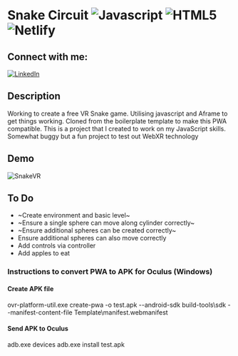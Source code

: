 # Snake Circuit ![Javascript](https://img.shields.io/badge/JavaScript-F7DF1E?style=for-the-badge&logo=javascript&logoColor=black) ![HTML5](https://img.shields.io/badge/HTML-E34F26?style=for-the-badge&logo=html5&logoColor=white) ![Netlify](https://img.shields.io/badge/Netlify-00C7B7?style=for-the-badge&logo=netlify&logoColor=white)
## Connect with me:
[![LinkedIn](https://img.shields.io/badge/linkedin-%230077B5.svg?style=for-the-badge&logo=linkedin&logoColor=white)](https://uk.linkedin.com/in/efe-enobakhare)

## Description
Working to create a free VR Snake game. Utilising javascript and Aframe to get things working. Cloned from the boilerplate template to make this PWA compatible. This is a project that I created to work on my JavaScript skills. Somewhat buggy but a fun project to test out WebXR technology

## Demo
![SnakeVR](https://github.com/jadegamesuk/Snake-Circuit/assets/39485724/64a6373b-e0f9-4c5c-be26-66ea25ed7f52)



## To Do
- ~Create environment and basic level~
- ~Ensure a single sphere can move along cylinder correctly~
- ~Ensure additional spheres can be created correctly~
- Ensure additional spheres can also move correctly
- Add controls via controller
- Add apples to eat

### Instructions to convert PWA to APK for Oculus (Windows)

#### Create APK file

ovr-platform-util.exe create-pwa -o test.apk --android-sdk build-tools\sdk --manifest-content-file Template\manifest.webmanifest

#### Send APK to Oculus

adb.exe devices
adb.exe install test.apk
